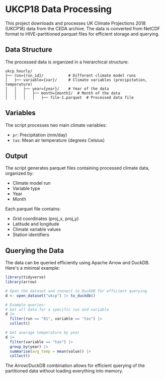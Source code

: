 # UKCP18 Data Processing

This project downloads and processes UK Climate Projections 2018 (UKCP18) data from the CEDA archive. The data is converted from NetCDF format to HIVE-partitioned parquet files for efficient storage and querying.

## Data Structure

The processed data is organized in a hierarchical structure:
```
ukcp_hourly/
├── run={run_id}/           # Different climate model runs
│   ├── variable={var}/     # Climate variables (precipitation, temperature)
│   │   ├── year={year}/    # Year of the data
│   │   │   ├── month={month}/  # Month of the data
│   │   │   │   ├── file-1.parquet  # Processed data file
```

## Variables

The script processes two main climate variables:
- `pr`: Precipitation (mm/day)
- `tas`: Mean air temperature (degrees Celsius)

## Output

The script generates parquet files containing processed climate data, organized by:
- Climate model run
- Variable type
- Year
- Month

Each parquet file contains:
- Grid coordinates (proj_x, proj_y)
- Latitude and longitude
- Climate variable values
- Station identifiers

## Querying the Data

The data can be queried efficiently using Apache Arrow and DuckDB. Here's a minimal example:

```R
library(tidyverse)
library(arrow)

# Open the dataset and connect to DuckDB for efficient querying
d <- open_dataset("ukcp") |> to_duckdb()

# Example queries:
# Get all data for a specific run and variable
d |> 
  filter(run == "01", variable == "tas") |>
  collect()

# Get average temperature by year
d |>
  filter(variable == "tas") |>
  group_by(year) |>
  summarise(avg_temp = mean(value)) |>
  collect()
```

The Arrow/DuckDB combination allows for efficient querying of the partitioned data without loading everything into memory.
